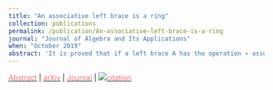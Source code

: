 ```yaml
---
title: "An associative left brace is a ring"
collection: publications
permalink: /publication/An-associative-left-brace-is-a-ring
journal: "Journal of Algebra and Its Applications"
when: "October 2019"
abstract: 'It is proved that if a left brace A has the operation ∗ associative, then A is a two-sided brace. Consequently, A is a Jacobson radical ring. This answers a question of Cedó, Gateva-Ivanova and Smoktunowicz.'
---
```




[<span class="underline-on-hover" style="color:#FF6F6F">Abstract</span>](../publication/2_Intraspecific_Stoichiometry)
\| [<span class="underline-on-hover" style="color:#FF6F6F">arXiv</span>](https://arxiv.org/abs/1811.04894)
\| [<span class="underline-on-hover" style="color:#FF6F6F">Journal</span>](https://www.worldscientific.com/doi/10.1142/S0219498820501790)
\| [<span class="underline-on-hover" style="color:#FF6F6F"><img src="../images/bibtex.svg">citation</span>](../bibtex/2_Intraspecific_Stoichiometry.bib)
